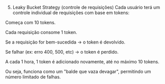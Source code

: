 5. Leaky Bucket Strategy (controle de requisições)
Cada usuário terá um controle individual de requisições com base em tokens:

Começa com 10 tokens.

Cada requisição consome 1 token.

Se a requisição for bem-sucedida → o token é devolvido.

Se falhar (ex: erro 400, 500, etc) → o token é perdido.

A cada 1 hora, 1 token é adicionado novamente, até no máximo 10 tokens.

Ou seja, funciona como um "balde que vaza devagar", permitindo um número limitado de falhas.